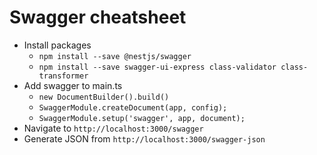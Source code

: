 # Swagger cheatsheet
- Install packages
    - `npm install --save @nestjs/swagger`
    - `npm install --save swagger-ui-express class-validator class-transformer`
- Add swagger to main.ts 
    - `new DocumentBuilder().build()`
    - `SwaggerModule.createDocument(app, config);`
    - `SwaggerModule.setup('swagger', app, document);`
- Navigate to `http://localhost:3000/swagger`
- Generate JSON from `http://localhost:3000/swagger-json`

